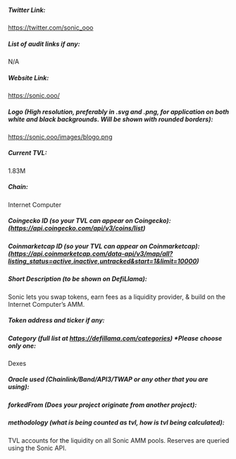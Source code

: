 ##### Twitter Link:

https://twitter.com/sonic_ooo

##### List of audit links if any:

N/A

##### Website Link:

https://sonic.ooo/

##### Logo (High resolution, preferably in .svg and .png, for application on both white and black backgrounds. Will be shown with rounded borders):

https://sonic.ooo/images/blogo.png

##### Current TVL:

1.83M

##### Chain:

Internet Computer

##### Coingecko ID (so your TVL can appear on Coingecko): (https://api.coingecko.com/api/v3/coins/list)


##### Coinmarketcap ID (so your TVL can appear on Coinmarketcap): (https://api.coinmarketcap.com/data-api/v3/map/all?listing_status=active,inactive,untracked&start=1&limit=10000)


##### Short Description (to be shown on DefiLlama):

Sonic lets you swap tokens, earn fees as a liquidity provider, & build on the Internet Computer’s AMM.

##### Token address and ticker if any:

##### Category (full list at https://defillama.com/categories) *Please choose only one:

Dexes

##### Oracle used (Chainlink/Band/API3/TWAP or any other that you are using):


##### forkedFrom (Does your project originate from another project):


##### methodology (what is being counted as tvl, how is tvl being calculated):

TVL accounts for the liquidity on all Sonic AMM pools. Reserves are queried using the Sonic API.